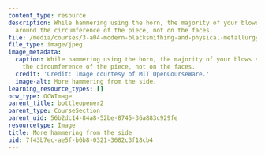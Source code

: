 ```yaml
---
content_type: resource
description: While hammering using the horn, the majority of your blows should be
  around the circumference of the piece, not on the faces.
file: /media/courses/3-a04-modern-blacksmithing-and-physical-metallurgy-fall-2008/7f43b7ecae5fb6b803213682c3f18cb4_067.jpg
file_type: image/jpeg
image_metadata:
  caption: While hammering using the horn, the majority of your blows should be around
    the circumference of the piece, not on the faces.
  credit: 'Credit: Image courtesy of MIT OpenCourseWare.'
  image-alt: More hammering from the side.
learning_resource_types: []
ocw_type: OCWImage
parent_title: bottleopener2
parent_type: CourseSection
parent_uid: 56b2dc14-84a8-52be-8745-36a883c929fe
resourcetype: Image
title: More hammering from the side
uid: 7f43b7ec-ae5f-b6b8-0321-3682c3f18cb4
---
```

